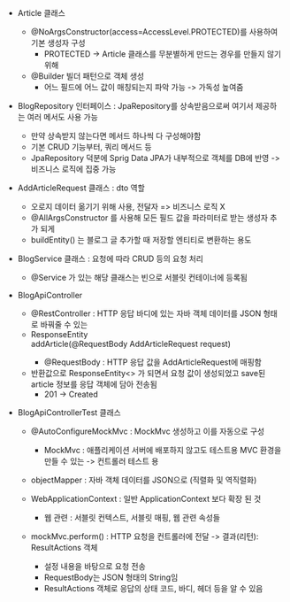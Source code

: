 - Article 클래스
  - @NoArgsConstructor(access=AccessLevel.PROTECTED)를 사용하여 기본 생성자 구성
    - PROTECTED -> Article 클래스를 무분별하게 만드는 경우를 만들지 않기 위해
  - @Builder 빌더 패턴으로 객체 생성
    - 어느 필드에 어느 값이 매칭되는지 파악 가능 -> 가독성 높여줌

- BlogRepository 인터페이스 : JpaRepository를 상속받음으로써 여기서 제공하는 여러 메서도 사용 가능
  - 만약 상속받지 않는다면 메서드 하나씩 다 구성해야함
  - 기본 CRUD 기능부터, 쿼리 메서드 등
  - JpaRepository 덕분에 Sprig Data JPA가 내부적으로 객체를 DB에 반영 -> 비즈니스 로직에 집중 가능

- AddArticleRequest 클래스 : dto 역할
  - 오로지 데이터 옮기기 위해 사용, 전달자 => 비즈니스 로직 X
  - @AllArgsConstructor 를 사용해 모든 필드 값을 파라미터로 받는 생성자 추가 되게
  - buildEntity() 는 블로그 글 추가할 때 저장할 엔티티로 변환하는 용도

- BlogService 클래스 : 요청에 따라 CRUD 등의 요청 처리
  - @Service 가 있는 해당 클래스는 빈으로 서블릿 컨테이너에 등록됨

- BlogApiController
  - @RestController : HTTP 응답 바디에 있는 자바 객체 데이터를 JSON 형태로 바꿔줄 수 있는
  - ResponseEntity<Article> addArticle(@RequestBody AddArticleRequest request)
    - @RequestBody : HTTP 응답 값을 AddArticleRequest에 매핑함 
  - 반환값으로 ResponseEntity<> 가 되면서 요청 값이 생성되었고 save된 article 정보를 응답 객체에 담아 전송됨
    - 201 -> Created
  
- BlogApiControllerTest 클래스
  - @AutoConfigureMockMvc : MockMvc 생성하고 이를 자동으로 구성
    - MockMvc : 애플리케이션 서버에 배포하지 않고도 테스트용 MVC 환경을 만들 수 있는 -> 컨트롤러 테스트 용
  - objectMapper : 자바 객체 데이터를 JSON으로 (직렬화 및 역직렬화)
  - WebApplicationContext : 일반 ApplicationContext 보다 확장 된 것
    - 웹 관련 : 서블릿 컨텍스트, 서블릿 매핑, 웹 관련 속성들

  - mockMvc.perform() : HTTP 요청을 컨트롤러에 전달 -> 결과(리턴): ResultActions 객체
    - 설정 내용을 바탕으로 요청 전송
    - RequestBody는 JSON 형태의 String임
    - ResultActions 객체로 응답의 상태 코드, 바디, 헤더 등을 알 수 있음